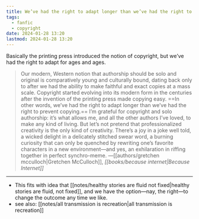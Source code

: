 ```yaml
---
title: We’ve had the right to adapt longer than we’ve had the right to prevent copying
tags:
  - fanfic
  - copyright
date: 2024-01-28 13:20
lastmod: 2024-01-28 13:20
---
```

Basically the printing press introduced the notion of copyright, but we’ve had the right to adapt for ages and ages.

> Our modern, Western notion that authorship should be solo and original is comparatively young and culturally bound, dating back only to after we had the ability to make faithful and exact copies at a mass scale. Copyright started evolving into its modern form in the centuries after the invention of the printing press made copying easy. ==In other words, we’ve had the right to adapt longer than we’ve had the right to prevent copying.== I’m grateful for copyright and solo authorship: it’s what allows me, and all the other authors I’ve loved, to make any kind of living. But let’s not pretend that professionalized creativity is the only kind of creativity. There’s a joy in a joke well told, a wicked delight in a delicately stitched swear word, a burning curiosity that can only be quenched by rewriting one’s favorite characters in a new environment—and yes, an exhilaration in riffing together in perfect synchro-meme. —[[authors/gretchen mcculloch|Gretchen McCulloch]], *[[books/because internet|Because Internet]]*

---
- This fits with idea that [[notes/healthy stories are fluid not fixed|healthy stories are fluid, not fixed]], and we have the option—nay, the right—to change the outcome any time we like.
- see also: [[notes/all transmission is recreation|all transmission is recreation]]